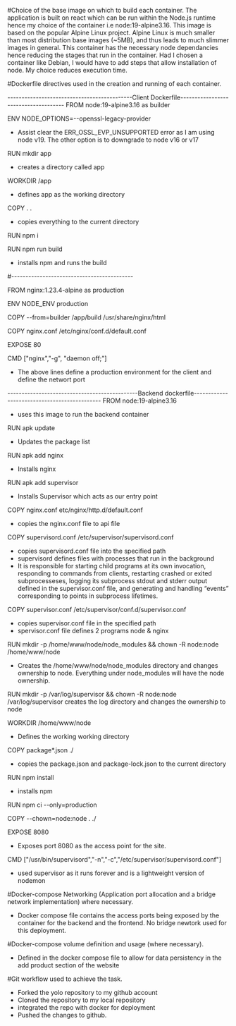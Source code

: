 #Choice of the base image on which to build each container.
The application is built on react which can be run within the Node.js runtime hence my choice of the container i.e node:19-alpine3.16. This image is based on the popular Alpine Linux project. Alpine Linux is much smaller than most distribution base images (~5MB), and thus leads to much slimmer images in general.
This container has the necessary node dependancies hence reducing the stages that run in the container. Had I chosen a container like Debian, I would have to add steps that allow installation of node. My choice reduces execution time.


#Dockerfile directives used in the creation and running of each container.

--------------------------------------------Client Dockerfile-------------------------------------
FROM node:19-alpine3.16 as builder

ENV NODE_OPTIONS=--openssl-legacy-provider     
- Assist clear the ERR_OSSL_EVP_UNSUPPORTED error as I am using node v19. The other option is to downgrade to node v16 or v17

RUN mkdir app
- creates a directory called app

WORKDIR /app
- defines app as the working directory

COPY . .
- copies everything to the current directory

RUN npm i

RUN npm run build
- installs npm and runs the build

#-------------------------------------------

FROM nginx:1.23.4-alpine as production

ENV NODE_ENV production

COPY --from=builder /app/build /usr/share/nginx/html

COPY nginx.conf /etc/nginx/conf.d/default.conf

EXPOSE 80

CMD ["nginx","-g", "daemon off;"]

- The above lines define a production environment for the client and define the networt port





----------------------------------------------Backend dockerfile---------------------------------------------
FROM node:19-alpine3.16    
- uses this image to run the backend container 

RUN apk update             
- Updates the package list

RUN apk add nginx 
- Installs nginx         

RUN apk add supervisor
- Installs Supervisor which acts as our entry point   

COPY nginx.conf etc/nginx/http.d/default.conf
- copies the nginx.conf file to api file

COPY supervisord.conf /etc/supervisor/supervisord.conf
- copies supervisord.conf file into the specified path
- supervisord defines files with processes that run in the background
- It is responsible for starting child programs at its own invocation, responding to commands from clients, restarting crashed or exited subprocesseses, logging its subprocess stdout and stderr output defined in the supervisor.conf file, and generating and handling “events” corresponding to points in subprocess lifetimes.

COPY supervisor.conf /etc/supervisor/conf.d/supervisor.conf
- copies supervisor.conf file in the specified path
- spervisor.conf file defines 2 programs node & nginx

RUN mkdir -p /home/www/node/node_modules && chown -R node:node /home/www/node
- Creates the /home/www/node/node_modules directory and changes ownership to node. Everything under node_modules will have the node ownership.

RUN mkdir -p /var/log/supervisor && chown -R node:node /var/log/supervisor
creates the log directory and changes the ownership to node

WORKDIR /home/www/node
- Defines the working working directory 

COPY package*.json ./
- copies the package.json and package-lock.json to the current directory

RUN npm install
- installs npm

RUN npm ci --only=production

COPY --chown=node:node . ./


EXPOSE 8080
- Exposes port 8080 as the access point for the site.

CMD ["/usr/bin/supervisord","-n","-c","/etc/supervisor/supervisord.conf"]
- used supervisor as it runs forever and is a lightweight version of nodemon


#Docker-compose Networking (Application port allocation and a bridge network implementation) where necessary.
- Docker compose file contains the access ports being exposed by the container for the backend and the frontend. No bridge newtork used for this deployment.



#Docker-compose volume definition and usage (where necessary).
- Defined in the docker compose file to allow for data persistency in the add product section of the website

#Git workflow used to achieve the task.
- Forked the yolo repository to my github account
- Cloned the repository to my local repository
- integrated the repo with docker for deployment
- Pushed the changes to github.
